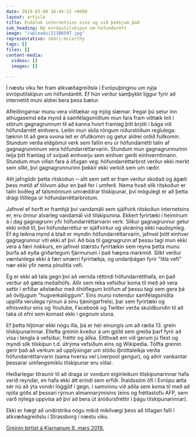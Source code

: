 ```yaml
---
date: 2019-03-08 16:44:12 +0000
layout: article
title: Endalok internetsins eins og við þekkjum það
sub_heading: Ný evróputilskipun um höfundarétt
image: "/uploads/211B6597.jpg"
representative: smári-mccarthy
tags: []
files: []
content-media:
  videos: []
  images: []

---
```

Í næstu viku fer fram atkvæðagreiðsla í Evrópuþinginu um nýja evróputilskipun um höfundarétt. Ef hún verður samþykkt liggur fyrir að internetið muni aldrei bera þess bætur.

Afleiðingarnar munu vera víðtækar og mjög slæmar. Þegar þú setur inn athugasemd eða mynd á samfélagsmiðlum mun fara fram víðtæk leit í stórum gagnagrunnum til að kanna hvort framlag þitt brjóti í bága við höfundarrétt einhvers. Leitin mun skila röngum niðurstöðum reglulega: tæknin til að gera svona leit er ófullkomin og getur aldrei orðið fullkomin. Stundum verða eldgömul verk sem fallin eru úr höfundarrétti talin af gagnagrunninum vera höfundarréttarvarin. Stundum mun gagnagrunnurinn telja þitt framlag of svipað einhverju sem einhver gerði einhverntímann. Stundum mun villan fara á öfugan veg: höfundarréttarbrot verður ekki merkt sem slíkt, því gagnagrunnurinn þekkir ekki verkið sem um ræðir.

Allt jafngildir þetta ritskoðun ─ allt sem sett er fram verður skoðað og ágæti þess metið af tölvum áður en það fer í umferð. Nema hvað slík ritskoðun er talin boðleg af talsmönnum umræddrar tilskipunar, því mögulegt er að þetta dragi lítillega úr höfundarréttarbrotum.

Jafnvel ef horft er framhjá því vandamáli sem sjálfvirk ritskoðun internetsins er, eru önnur alvarleg vandamál við tilskipunina. Ekkert fyrirtæki í heiminum á í dag gagnagrunn yfir höfundarréttarvarin verk. Slíkur gagnagrunnur getur ekki orðið til, því höfundarréttur er sjálfvirkur og skráning ekki nauðsynleg. Ef ég teikna mynd á blað er myndin höfundarréttarvarin, jafnvel þótt einhver gagnagrunnur viti ekki af því. Að búa til gagnagrunn af þessu tagi mun ekki vera á færi nokkurs, en jafnvel stærstu fyrirtækin sem reyna þetta munu þurfa að eyða gríðarlegum fjármunum í það hæpna markmið. Slíkt verður væntanlega ekki á færi smærri fyrirtækja, og undanþágan fyrir "litla vefi" nær ekki yfir nema pínulitla vefi.

Ég er ekki að tala gegn því að vernda réttindi höfundarrétthafa, en það verður að gæta meðalhófs. Allir sem reka vefsíður koma til með að vera settir í erfiðar aðstæður með óhóflegum kröfum af þessu tagi sem gera þá að óviljugum "hugverkalöggum". Eins munu notendur samfélagsmiðla upplifa verulega rýrnun á sínu tjáningarfrelsi, þar sem fyrirtæki og efnisveitur eins og Youtube, Facebook og Twitter verða skuldbundin til að taka út efni sem komast ekki í gegnum síuna.

Ef þetta hljómar ekki nógu illa, þá er hér einungis um að ræða 13. grein tilskipunarinnar. Ellefta greinin kveður á um gjöld sem greiða þarf fyrir að vísa í tengla á vefsíður, fréttir og álíka. Eitthvað em við gerum jú flest og myndi slík tilskipun t.d. útrýma vefsíðum eins og Wikipedia. Tólfta greinin gerir það að verkum að upplýsingar um stöðu íþróttaleikja verða höfundarréttarvarin (sama hversu vel Liverpool gengur), og aðrir vankantar þessarar umfangsmiklu tilskipunar eru víðar.

Heiðarlegar tilraunir til að draga úr vondum eiginleikum tilskipunarinnar hafa verið reyndar, en hafa ekki átt erindi sem erfiði. Íhaldssöm öfl í Evrópu ætla sér nú að ýta vondri löggjöf í gegn, í samvinnu við aðila sem koma til með að njóta góðs af þessari rýrnun almannarýmisins (eins og fréttastofu AFP, sem varð nýlega uppvísa að því að bera út áróðursfréttir í þágu tilskipunarinnar).

Ekki er hægt að undirstrika nógu mikið mikilvægi þess að tillagan falli í atkvæðagreiðslu í Strassborg í næstu viku.  
  
[Greinin birtist á Kjarnanum 8. mars 2019.](https://kjarninn.is/skodun/2019-03-08-endalok-internetsins-eins-og-vid-thekkjum-thad/)